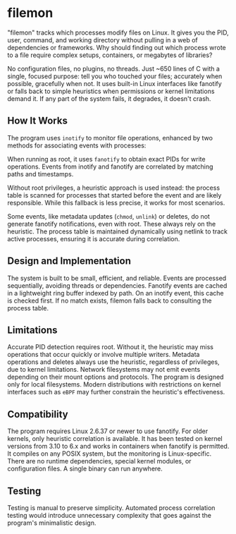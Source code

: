 # filemon

"filemon" tracks which processes modify files on Linux. It gives you the PID, user, command, and working directory without pulling in a web of dependencies or frameworks. Why should finding out which process wrote to a file require complex setups, containers, or megabytes of libraries? 

No configuration files, no plugins, no threads. Just ~650 lines of C with a single, focused purpose: tell you who touched your files; accurately when possible, gracefully when not. It uses built-in Linux interfaces like fanotify or falls back to simple heuristics when permissions or kernel limitations demand it. If any part of the system fails, it degrades, it doesn't crash. 

## How It Works

The program uses `inotify` to monitor file operations, enhanced by two methods for associating events with processes:

 When running as root, it uses `fanotify` to obtain exact PIDs for write operations. Events from inotify and fanotify are correlated by matching paths and timestamps. 
 
 Without root privileges, a heuristic approach is used instead: the process table is scanned for processes that started before the event and are likely responsible. While this fallback is less precise, it works for most scenarios.

Some events, like metadata updates (`chmod`, `unlink`) or deletes, do not generate fanotify notifications, even with root. These always rely on the heuristic. The process table is maintained dynamically using netlink to track active processes, ensuring it is accurate during correlation.

## Design and Implementation

The system is built to be small, efficient, and reliable. Events are processed sequentially, avoiding threads or dependencies. Fanotify events are cached in a lightweight ring buffer indexed by path. On an inotify event, this cache is checked first. If no match exists, filemon falls back to consulting the process table. 

## Limitations

Accurate PID detection requires root. Without it, the heuristic may miss operations that occur quickly or involve multiple writers. Metadata operations and deletes always use the heuristic, regardless of privileges, due to kernel limitations. Network filesystems may not emit events depending on their mount options and protocols. The program is designed only for local filesystems. Modern distributions with restrictions on kernel interfaces such as `eBPF` may further constrain the heuristic's effectiveness.

## Compatibility

The program requires Linux 2.6.37 or newer to use fanotify. For older kernels, only heuristic correlation is available. It has been tested on kernel versions from 3.10 to 6.x and works in containers when fanotify is permitted. It compiles on any POSIX system, but the monitoring is Linux-specific. There are no runtime dependencies, special kernel modules, or configuration files. A single binary can run anywhere. 

## Testing

Testing is manual to preserve simplicity. Automated process correlation testing would introduce unnecessary complexity that goes against the program's minimalistic design.
